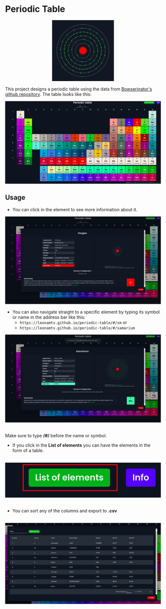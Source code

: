 # Periodic Table

<p align='center'>
    <img width=200 src='periodic-table/src/assets/favicon.png'>
</p>

This project designs a periodic table using the data from <a target=”_blank” href="https://github.com/Bowserinator/Periodic-Table-JSON">Bowserinator's github repository</a>. The table looks like this:

<p align='center'>
    <img src='periodic-table/src/assets/fig5.png'>
</p>

## Usage


* You can click in the element to see more information about it. 
<p align='center'>
  <img src="periodic-table/src/assets/fig1.png">
</p>

* You can also navigate straight to a specific element by typing its symbol or name in the address bar like this: 
  * `https://leonamtv.github.io/periodic-table/#/sm` or 
  * `https://leonamtv.github.io/periodic-table/#/samarium`
<p align='center'>
  <img src="periodic-table/src/assets/fig2.png"><br><br>
</p>
Make sure to type <b>/#/</b> before the name or symbol.

* If you click in the <b>List of elements</b> you can have the elements in the form of a table. <br><br>
<p align='center'>
  <img src="periodic-table/src/assets/fig3.png"><br><br>
</p>

* You can sort any of the columns and export to <b>.csv</b><br><br>
<p align='center'>
  <img src="periodic-table/src/assets/fig4.png">
</p>